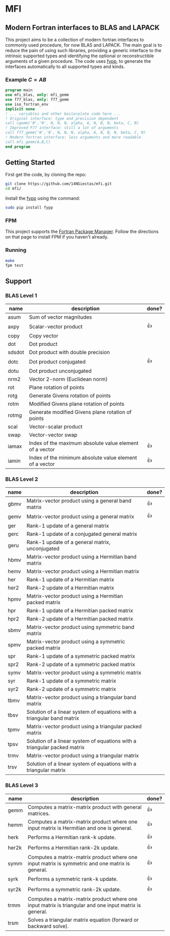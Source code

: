 # MFI

## Modern Fortran interfaces to BLAS and LAPACK

This project aims to be a collection of modern fortran interfaces to commonly used procedure, for now BLAS and LAPACK.
The main goal is to reduce the pain of using such libraries, providing a generic interface to the intrinsic supported types and 
identifying the optional or reconstructible arguments of a given procedure. The code uses [fypp](https://github.com/aradi/fypp),
to generate the interfaces automatically to all supported types and kinds.

### Example $C = AB$

```fortran
program main
use mfi_blas, only: mfi_gemm
use f77_blas, only: f77_gemm
use iso_fortran_env
implicit none
! ... variables and other boilerplate code here ...
! Original interface: type and precision dependent
call cgemm('N','N', N, N, N, alpha, A, N, B, N, beta, C, N)
! Improved F77 interface: still a lot of arguments
call f77_gemm('N','N', N, N, N, alpha, A, N, B, N, beta, C, N)
! Modern fortran interface: less arguments and more readable 
call mfi_gemm(A,B,C)
end program
```

## Getting Started

First get the code, by cloning the repo:

```sh
git clone https://github.com/14NGiestas/mfi.git
cd mfi/
```

Install the [fypp](https://github.com/aradi/fypp) using the command:

```sh
sudo pip install fypp
```

### FPM

This project supports the [Fortran Package Manager](https://github.com/fortran-lang/fpm). Follow the directions on that page to install FPM if you haven't already.

### Running 
```sh
make
fpm test
```

## Support

### BLAS Level 1

| name   | description                                             | done? |
| ------ | ------------------------------------------------------- | ----- |
| asum   | Sum of vector magnitudes                                |       |
| axpy   | Scalar-vector product                                   | :+1:  |
| copy   | Copy vector                                             |       |
| dot    | Dot product                                             |       |
| sdsdot | Dot product with double precision                       |       |
| dotc   | Dot product conjugated                                  | :+1:  |
| dotu   | Dot product unconjugated                                |       |
| nrm2   | Vector 2-norm (Euclidean norm)                          |       |
| rot    | Plane rotation of points                                |       |
| rotg   | Generate Givens rotation of points                      |       |
| rotm   | Modified Givens plane rotation of points                |       |
| rotmg  | Generate modified Givens plane rotation of points       |       |
| scal   | Vector-scalar product                                   |       |
| swap   | Vector-vector swap                                      |       |
| iamax  | Index of the maximum absolute value element of a vector | :+1:  |
| iamin  | Index of the minimum absolute value element of a vector | :+1:  |

### BLAS Level 2

| name | description                                                              | done? |
| ---- | ------------------------------------------------------------------------ | ----- |
| gbmv | Matrix-vector product using a general band matrix                        | :+1:  |
| gemv | Matrix-vector product using a general matrix                             | :+1:  |
| ger  | Rank-1 update of a general matrix                                        |       |
| gerc | Rank-1 update of a conjugated general matrix                             |       |
| geru | Rank-1 update of a general matrix, unconjugated                          |       |
| hbmv | Matrix-vector product using a Hermitian band matrix                      |       |
| hemv | Matrix-vector product using a Hermitian matrix                           |       |
| her  | Rank-1 update of a Hermitian matrix                                      |       |
| her2 | Rank-2 update of a Hermitian matrix                                      |       |
| hpmv | Matrix-vector product using a Hermitian packed matrix                    |       |
| hpr  | Rank-1 update of a Hermitian packed matrix                               |       |
| hpr2 | Rank-2 update of a Hermitian packed matrix                               |       |
| sbmv | Matrix-vector product using symmetric band matrix                        |       |
| spmv | Matrix-vector product using a symmetric packed matrix                    |       |
| spr  | Rank-1 update of a symmetric packed matrix                               |       |
| spr2 | Rank-2 update of a symmetric packed matrix                               |       |
| symv | Matrix-vector product using a symmetric matrix                           |       |
| syr  | Rank-1 update of a symmetric matrix                                      |       |
| syr2 | Rank-2 update of a symmetric matrix                                      |       |
| tbmv | Matrix-vector product using a triangular band matrix                     |       |
| tbsv | Solution of a linear system of equations with a triangular band matrix   |       |
| tpmv | Matrix-vector product using a triangular packed matrix                   |       |
| tpsv | Solution of a linear system of equations with a triangular packed matrix |       |
| trmv | Matrix-vector product using a triangular matrix                          |       |
| trsv | Solution of a linear system of equations with a triangular matrix        |       |

### BLAS Level 3

| name  | description                                                                                            | done? |
| ----- | ------------------------------------------------------------------------------------------------------ | ----- |
| gemm  | Computes a matrix-matrix product with general matrices.                                                | :+1:  |
| hemm  | Computes a matrix-matrix product where one input matrix is Hermitian and one is general.               | :+1:  |
| herk  | Performs a Hermitian rank-k update.                                                                    | :+1:  |
| her2k | Performs a Hermitian rank-2k update.                                                                   | :+1:  |
| symm  | Computes a matrix-matrix product where one input matrix is symmetric and one matrix is general.        | :+1:  |
| syrk  | Performs a symmetric rank-k update.                                                                    | :+1:  |
| syr2k | Performs a symmetric rank-2k update.                                                                   | :+1:  |
| trmm  | Computes a matrix-matrix product where one input matrix is triangular and one input matrix is general. |       |
| trsm  | Solves a triangular matrix equation (forward or backward solve).                                       |       |
